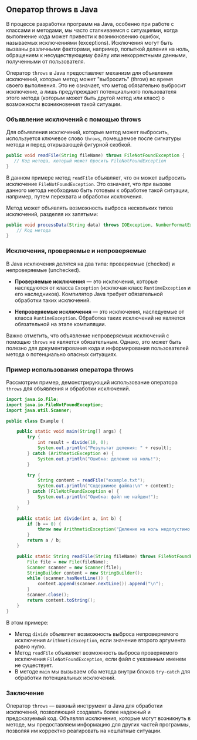 ## Оператор throws в Java

В процессе разработки программ на Java, особенно при работе с классами и методами, мы часто сталкиваемся с ситуациями, когда выполнение кода может привести к возникновению ошибок, называемых исключениями (exceptions). Исключения могут быть вызваны различными факторами, например, попыткой деления на ноль, обращением к несуществующему файлу или некорректными данными, полученными от пользователя. 

Оператор `throws` в Java предоставляет механизм для объявления исключений, которые метод может "выбросить" (throw) во время своего выполнения. Это не означает, что метод обязательно выбросит исключение, а лишь предупреждает потенциального пользователя этого метода (которым может быть другой метод или класс) о возможности возникновения такой ситуации.

###  Объявление исключений с помощью throws

Для объявления исключений, которые метод может выбросить, используется ключевое слово `throws`, помещаемое после сигнатуры метода и перед открывающей фигурной скобкой.  

```java
public void readFile(String fileName) throws FileNotFoundException {
   // Код метода, который может бросить FileNotFoundException
}
```

В данном примере метод `readFile` объявляет, что он может выбросить исключение `FileNotFoundException`. Это означает, что при вызове данного метода необходимо быть готовым к обработке такой ситуации, например, путем перехвата и обработки исключения. 

Метод может объявлять возможность выброса нескольких типов исключений, разделяя их запятыми:

```java
public void processData(String data) throws IOException, NumberFormatException {
    // Код метода
}
```

### Исключения, проверяемые и непроверяемые

В Java исключения делятся на два типа: проверяемые (checked) и непроверяемые (unchecked). 

* **Проверяемые исключения**  — это исключения, которые наследуются от класса `Exception` (исключая класс `RuntimeException` и его наследников). Компилятор Java требует обязательной обработки таких исключений.  

* **Непроверяемые исключения** — это исключения, наследуемые от класса `RuntimeException`. Обработка таких исключений не является обязательной на этапе компиляции.

Важно отметить, что объявление непроверяемых исключений с помощью `throws` не является обязательным. Однако, это может быть полезно для документирования кода и информирования пользователей метода о потенциально опасных ситуациях.

### Пример использования оператора throws

Рассмотрим пример, демонстрирующий использование оператора `throws` для объявления и обработки исключений.

```java
import java.io.File;
import java.io.FileNotFoundException;
import java.util.Scanner;

public class Example {

    public static void main(String[] args) {
        try {
            int result = divide(10, 0);
            System.out.println("Результат деления: " + result);
        } catch (ArithmeticException e) {
            System.out.println("Ошибка: деление на ноль!");
        }

        try {
            String content = readFile("example.txt");
            System.out.println("Содержимое файла:\n" + content);
        } catch (FileNotFoundException e) {
            System.out.println("Ошибка: файл не найден!");
        }
    }

    public static int divide(int a, int b) {
        if (b == 0) {
            throw new ArithmeticException("Деление на ноль недопустимо!");
        }
        return a / b;
    }

    public static String readFile(String fileName) throws FileNotFoundException {
        File file = new File(fileName);
        Scanner scanner = new Scanner(file);
        StringBuilder content = new StringBuilder();
        while (scanner.hasNextLine()) {
            content.append(scanner.nextLine()).append("\n");
        }
        scanner.close();
        return content.toString();
    }
}
```

В этом примере:

* Метод `divide` объявляет возможность выброса непроверяемого исключения `ArithmeticException`, если значение второго аргумента равно нулю.
* Метод `readFile` объявляет возможность выброса проверяемого исключения `FileNotFoundException`, если файл с указанным именем не существует. 
* В методе `main` мы вызываем оба метода внутри блоков `try-catch` для обработки потенциальных исключений. 

### Заключение

Оператор `throws` — важный инструмент в Java для обработки исключений, позволяющий создавать более надежный и предсказуемый код.  Объявляя исключения, которые могут возникнуть в методе, мы предоставляем информацию для других частей программы, позволяя им корректно реагировать на нештатные ситуации. 
